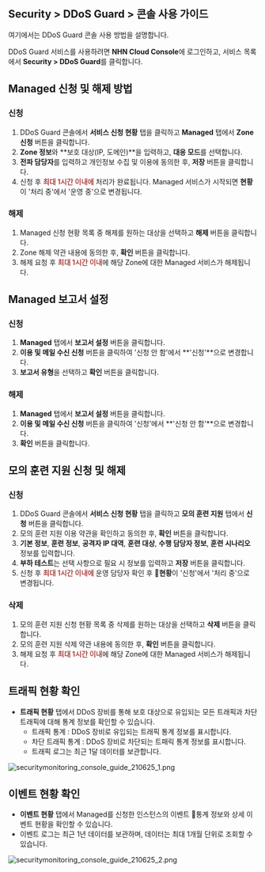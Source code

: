 ## Security > DDoS Guard > 콘솔 사용 가이드

여기에서는 DDoS Guard 콘솔 사용 방법을 설명합니다.

DDoS Guard 서비스를 사용하려면 **NHN Cloud Console**에 로그인하고, 서비스 목록에서 **Security > DDoS Guard**를 클릭합니다.


## Managed 신청 및 해제 방법
### 신청
1. DDoS Guard 콘솔에서 **서비스 신청 현황** 탭을 클릭하고 **Managed** 탭에서 **Zone 신청** 버튼을 클릭합니다. 
2. **Zone 정보**와 **보호 대상(IP, 도메인)**을 입력하고, **대응 모드**를 선택합니다.
3. **전파 담당자**를 입력하고 개인정보 수집 및 이용에 동의한 후, **저장** 버튼을 클릭합니다.
4. 신청 후 <span style="color:#ab4642">**최대 1시간 이내에**</span> 처리가 완료됩니다. Managed 서비스가 시작되면 **현황**이 '처리 중'에서 '운영 중'으로 변경됩니다.

### 해제
1. Managed 신청 현황 목록 중 해제를 원하는 대상을 선택하고 **해제** 버튼을 클릭합니다.
2. Zone 해제 약관 내용에 동의한 후, **확인** 버튼을 클릭합니다.
3. 해제 요청 후 <span style="color:#ab4642">**최대 1시간 이내**</span>에 해당 Zone에 대한 Managed 서비스가 해제됩니다.

## Managed 보고서 설정
### 신청
1. **Managed** 탭에서 **보고서 설정** 버튼을 클릭합니다.
2. **이용 및 메일 수신 신청** 버튼을 클릭하여 '신청 안 함'에서 **'신청'**으로 변경합니다.
3. **보고서 유형**을 선택하고 **확인** 버튼을 클릭합니다.

### 해제
1. **Managed** 탭에서 **보고서 설정** 버튼을 클릭합니다.
2. **이용 및 메일 수신 신청** 버튼을 클릭하여 '신청'에서 **'신청 안 함'**으로 변경합니다.
3. **확인** 버튼을 클릭합니다.


## 모의 훈련 지원 신청 및 해제
### 신청
1. DDoS Guard 콘솔에서 **서비스 신청 현황** 탭을 클릭하고 **모의 훈련 지원** 탭에서 **신청** 버튼을 클릭합니다.
2. 모의 훈련 지원 이용 약관을 확인하고 동의한 후, **확인** 버튼을 클릭합니다.
3. **기본 정보**, **훈련 정보**, **공격자 IP 대역**, **훈련 대상**, **수행 담당자 정보**, **훈련 시나리오** 정보를 입력합니다.
4. **부하 테스트**는 선택 사항으로 필요 시 정보를 입력하고 **저장** 버튼을 클릭합니다.
6. 신청 후 <span style="color:#ab4642">**최대 1시간 이내에**</span> 운영 담당자 확인 후 **현황**이 '신청'에서 '처리 중'으로 변경됩니다.

### 삭제
1. 모의 훈련 지원 신청 현황 목록 중 삭제를 원하는 대상을 선택하고 **삭제** 버튼을 클릭합니다.
2. 모의 훈련 지원 삭제 약관 내용에 동의한 후, **확인** 버튼을 클릭합니다.
3. 해제 요청 후 <span style="color:#ab4642">**최대 1시간 이내**</span>에 해당 Zone에 대한 Managed 서비스가 해제됩니다.


## 트래픽 현황 확인
- **트래픽 현황** 탭에서 DDoS 장비를 통해 보호 대상으로 유입되는 모든 트래픽과 차단 트래픽에 대해 통계 정보를 확인할 수 있습니다. 
  - 트래픽 통계 : DDoS 장비로 유입되는 트래픽 통계 정보를 표시합니다. 
  - 차단 트래픽 통계 : DDoS 장비로 차단되는 트패릭 통계 정보를 표시합니다.
  - 트래픽 로그는 최근 1달 데이터를 보관합니다.

![securitymonitoring_console_guide_210625_1.png](http://static.toastoven.net/prod_mss/securitymonitoring_console_guide_220719_1.png)

## 이벤트 현황 확인
- **이벤트 현황** 탭에서 Managed를 신청한 인스턴스의 이벤트 통계 정보와 상세 이벤트 현황을 확인할 수 있습니다.
- 이벤트 로그는 최근 1년 데이터를 보관하며, 데이터는 최대 1개월 단위로 조회할 수 있습니다.

![securitymonitoring_console_guide_210625_2.png](http://static.toastoven.net/prod_mss/securitymonitoring_console_guide_220719_2.png)

